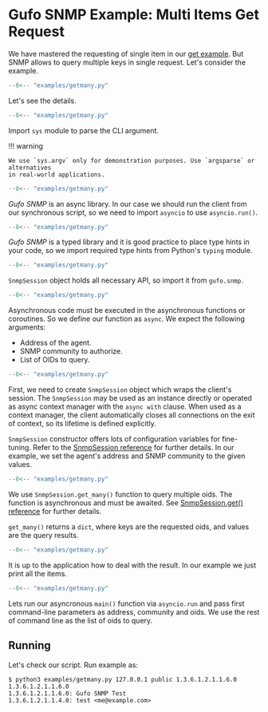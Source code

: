 # Gufo SNMP Example: Multi Items Get Request

We have mastered the requesting of single item in our [get example](get.md).
But SNMP allows to query multiple keys in single request. Let's consider
the example.

``` py title="getmany.py" linenums="1"
--8<-- "examples/getmany.py"
```

Let's see the details.

``` py title="getmany.py" linenums="1" hl_lines="1"
--8<-- "examples/getmany.py"
```

Import `sys` module to parse the CLI argument.

!!! warning

    We use `sys.argv` only for demonstration purposes. Use `argsparse` or alternatives
    in real-world applications.

``` py title="getmany.py" linenums="1" hl_lines="2"
--8<-- "examples/getmany.py"
```
*Gufo SNMP* is an async library. In our case
we should run the client from our synchronous script,
so we need to import `asyncio` to use `asyncio.run()`.

``` py title="getmany.py" linenums="1" hl_lines="3"
--8<-- "examples/getmany.py"
```
*Gufo SNMP* is a typed library and it is good practice
to place type hints in your code, so we import
required type hints from Python's `typing` module.

``` py title="getmany.py" linenums="1" hl_lines="4"
--8<-- "examples/getmany.py"
```

`SnmpSession` object holds all necessary API, so import it from `gufo.snmp`.

``` py title="getmany.py" linenums="1" hl_lines="7"
--8<-- "examples/getmany.py"
```

Asynchronous code must be executed in the asynchronous functions or coroutines.
So we define our function as `async`. We expect the following arguments:

* Address of the agent.
* SNMP community to authorize.
* List of OIDs to query.

``` py title="getmany.py" linenums="1" hl_lines="8"
--8<-- "examples/getmany.py"
```

First, we need to create `SnmpSession` object which wraps the client's session.
The `SnmpSession` may be used as an instance directly or operated as async context manager
with the `async with` clause. When used as a context manager,
the client automatically closes all connections on the exit of context,
so its lifetime is defined explicitly.

`SnmpSession` constructor offers lots of configuration variables for fine-tuning. Refer to the 
[SnmpSession reference](../../reference/gufo/snmp/client#gufo.snmp.client.SnmpSession)
for further details. In our example, we set the agent's address and SNMP community
to the given values.

``` py title="getmany.py" linenums="1" hl_lines="9"
--8<-- "examples/getmany.py"
```

We use `SnmpSession.get_many()` function to query multiple oids. The function is asynchronous and
must be awaited. See [SnmpSession.get() reference](../../reference/gufo/snmp/client#gufo.snmp.client.SnmpSession.get_many) for further details.

`get_many()` returns a `dict`, where keys are the requested oids, and values are the query results.

``` py title="getmany.py" linenums="1" hl_lines="10 11"
--8<-- "examples/getmany.py"
```

It is up to the application how to deal with the result.
In our example we just print all the items.

``` py title="getmany.py" linenums="1" hl_lines="14"
--8<-- "examples/getmany.py"
```

Lets run our asyncronous `main()` function via `asyncio.run`
and pass first command-line parameters as address, community and oids.
We use the rest of command line as the list of oids to query.

## Running

Let's check our script. Run example as:

```
$ python3 examples/getmany.py 127.0.0.1 public 1.3.6.1.2.1.1.6.0 1.3.6.1.2.1.1.6.0
1.3.6.1.2.1.1.6.0: Gufo SNMP Test
1.3.6.1.2.1.1.4.0: test <me@example.com>
```